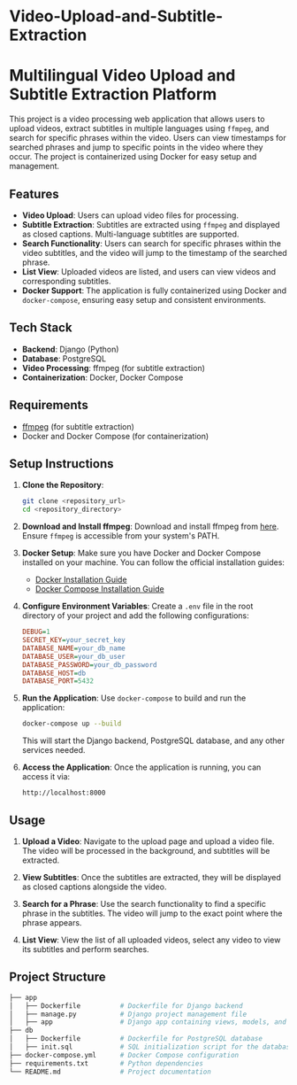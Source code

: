 # Video-Upload-and-Subtitle-Extraction

# Multilingual Video Upload and Subtitle Extraction Platform

This project is a video processing web application that allows users to upload videos, extract subtitles in multiple languages using `ffmpeg`, and search for specific phrases within the video. Users can view timestamps for searched phrases and jump to specific points in the video where they occur. The project is containerized using Docker for easy setup and management.

## Features

- **Video Upload**: Users can upload video files for processing.
- **Subtitle Extraction**: Subtitles are extracted using `ffmpeg` and displayed as closed captions. Multi-language subtitles are supported.
- **Search Functionality**: Users can search for specific phrases within the video subtitles, and the video will jump to the timestamp of the searched phrase.
- **List View**: Uploaded videos are listed, and users can view videos and corresponding subtitles.
- **Docker Support**: The application is fully containerized using Docker and `docker-compose`, ensuring easy setup and consistent environments.
  
## Tech Stack

- **Backend**: Django (Python)
- **Database**: PostgreSQL
- **Video Processing**: ffmpeg (for subtitle extraction)
- **Containerization**: Docker, Docker Compose

## Requirements

- [ffmpeg](https://ffmpeg.org/download.html) (for subtitle extraction)
- Docker and Docker Compose (for containerization)

## Setup Instructions

1. **Clone the Repository**:
    ```bash
    git clone <repository_url>
    cd <repository_directory>
    ```

2. **Download and Install ffmpeg**:
   Download and install ffmpeg from [here](https://ffmpeg.org/download.html). Ensure `ffmpeg` is accessible from your system's PATH.

3. **Docker Setup**:
   Make sure you have Docker and Docker Compose installed on your machine. You can follow the official installation guides:
   - [Docker Installation Guide](https://docs.docker.com/get-docker/)
   - [Docker Compose Installation Guide](https://docs.docker.com/compose/install/)

4. **Configure Environment Variables**:
    Create a `.env` file in the root directory of your project and add the following configurations:
    ```ini
    DEBUG=1
    SECRET_KEY=your_secret_key
    DATABASE_NAME=your_db_name
    DATABASE_USER=your_db_user
    DATABASE_PASSWORD=your_db_password
    DATABASE_HOST=db
    DATABASE_PORT=5432
    ```

5. **Run the Application**:
    Use `docker-compose` to build and run the application:
    ```bash
    docker-compose up --build
    ```

    This will start the Django backend, PostgreSQL database, and any other services needed.

6. **Access the Application**:
    Once the application is running, you can access it via:
    ```
    http://localhost:8000
    ```

## Usage

1. **Upload a Video**: 
   Navigate to the upload page and upload a video file. The video will be processed in the background, and subtitles will be extracted.

2. **View Subtitles**: 
   Once the subtitles are extracted, they will be displayed as closed captions alongside the video.

3. **Search for a Phrase**:
   Use the search functionality to find a specific phrase in the subtitles. The video will jump to the exact point where the phrase appears.

4. **List View**: 
   View the list of all uploaded videos, select any video to view its subtitles and perform searches.

## Project Structure

```bash
├── app
│   ├── Dockerfile          # Dockerfile for Django backend
│   ├── manage.py           # Django project management file
│   ├── app                 # Django app containing views, models, and other logic
├── db
│   ├── Dockerfile          # Dockerfile for PostgreSQL database
│   ├── init.sql            # SQL initialization script for the database
├── docker-compose.yml      # Docker Compose configuration
├── requirements.txt        # Python dependencies
└── README.md               # Project documentation
